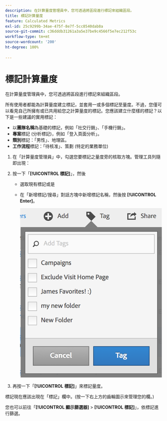 ```yaml
---
description: 在計算量度管理員中，您可透過將區段進行標記來組織區段。
title: 標記計算量度
feature: Calculated Metrics
exl-id: 25c9299b-34ae-475f-8e7f-5cc8540dab8a
source-git-commit: c36dddb31261a3a5e37be9c4566f5e7ec212f53c
workflow-type: tm+mt
source-wordcount: '200'
ht-degree: 100%

---
```


# 標記計算量度

在計算量度管理員中，您可透過將區段進行標記來組織區段。

所有使用者都能為計算量度建立標記，並套用一或多個標記至量度。不過，您僅可以看見自己所擁有或已共用給您之計算量度的標記。您應該建立什麼樣的標記？以下是一些建議的實用標記：

* 以&#x200B;**團隊名稱**&#x200B;為基礎的標記，例如「社交行銷」、「手機行銷」。
* **專案**&#x200B;標記 (分析標記)，例如「登入頁面分析」。
* **類別**&#x200B;標記：「男性」、地理區。
* **工作流程**&#x200B;標記：「待核准」、策劃 (特定的業務單位)

1. 在「計算量度管理員」中，勾選您要標記之量度旁的核取方塊。管理工具列隨即出現：
1. 按一下「**[!UICONTROL 標記]**」，然後

   * 選取現有標記或是
   * 在「新增標記/搜尋」對話方塊中新增標記名稱，然後按 **[!UICONTROL Enter]**。

      ![](assets/cm_add_tags.png)

1. 再按一下「**[!UICONTROL 標記]**」來標記量度。

標記現在應該出現在「標記」欄中。(按一下右上方的齒輪圖示來管理您的欄。)

您也可以前往「**[!UICONTROL 顯示篩選器]** > **[!UICONTROL 標記]**」，依標記進行篩選。
